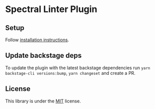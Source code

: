 # Spectral Linter Plugin

## Setup

Follow [installation instructions](./plugins/backstage-plugin-konfig).

## Update backstage deps

To update the plugin with the latest backstage dependencies run `yarn backstage-cli versions:bump`,
`yarn changeset` and create a PR.

## License

This library is under the [MIT](LICENSE) license.
